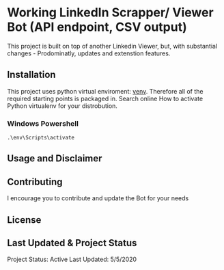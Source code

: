 # Working LinkedIn Scrapper/ Viewer Bot (API endpoint, CSV output)
This project is built on top of another Linkedin Viewer, but, with substantial changes - Prodominatly, updates and extenstion features. 

## Installation
This project uses python virtual enviroment: [venv](https://pypi.org/project/virtualenv/). Therefore all of the required starting points is packaged in. Search online How to activate Python virtualenv for your distrobution.
### Windows Powershell
```
.\env\Scripts\activate
```
## Usage and Disclaimer


## Contributing
I encourage you to contribute and update the Bot for your needs
## License

## Last Updated & Project Status
Project Status: Active
Last Updated: 5/5/2020

